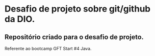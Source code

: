 # Desafio de projeto sobre git/github da DIO.
## Repositório criado para o desafio de projeto.
Referente ao bootcamp GFT Start #4 Java.


